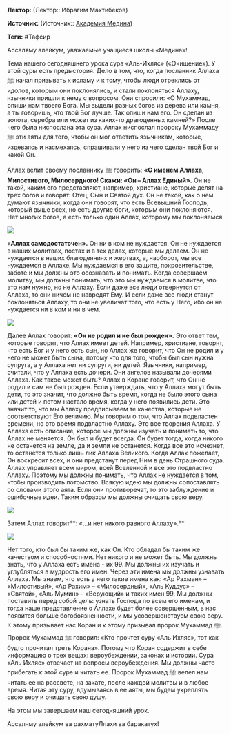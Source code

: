 **Лектор:** (Лектор:: Ибрагим Махтибеков)

**Источник:** (Источник:: [Академия Медина](https://web.medinaschool.org/school/))

**Теги:** #Тафсир

Ассаляму алейкум, уважаемые учащиеся школы «Медина»!


Тема нашего сегодняшнего урока сура «Аль-Ихляс» («Очищение»). У этой суры есть предыстория. Дело в том, что, когда посланник Аллаха ﷺ начал призывать к исламу и к тому, чтобы люди отреклись от идолов, которым они поклонялись, и стали поклоняться Аллаху, язычники пришли к нему с вопросом. Они спросили: «О Мухаммад, опиши нам твоего Бога. Мы выдели разных богов из дерева или камня, а ты говоришь, что твой Бог лучше. Так опиши нам его. Он сделан из золота, серебра или может из каких-то драгоценных камней?» После чего была ниспослана эта сура. Аллах ниспослал пророку Мухаммаду ﷺ эти аяты для того, чтобы он мог ответить язычникам, которые, издеваясь и насмехаясь, спрашивали у него из чего сделан твой Бог и какой Он.


Аллах велит своему посланнику ﷺ говорить: **«С именем Аллаха, Милостивого, Милосердного! Скажи: «Он – Аллах Единый».** Он не такой, каким его представляют, например, христиане, которые делят на трех богов и говорят: Отец, Сын и Святой дух. Он не такой, как о нем думают язычники, когда они говорят, что есть Всевышний Господь, который выше всех, но есть другие боги, которым они поклоняются. Нет многих богов, а есть только один Аллах, которому мы поклоняемся.


![](https://medinaschool.org/files/images/2020/02/252423cf9ee96048290b28a84fe986c1.jpg)


«**Аллах самодостаточен».** Он ни в ком не нуждается. Он не нуждается в наших молитвах, постах и в тех делах, которые мы делаем. Он не нуждается в наших благодеяниях и жертвах, а, наоборот, мы все нуждаемся в Аллахе. Мы нуждаемся в его защите, покровительстве, заботе и мы должны это осознавать и понимать. Когда совершаем молитву, мы должны понимать, что это мы нуждаемся в молитве, что это нам нужно, но не Аллаху. Если даже все люди отвернутся от Аллаха, то они ничем не навредят Ему. И если даже все люди станут поклоняться Аллаху, то они не увеличат того, что есть у Него, ибо он не нуждается ни в ком и ни в чем.


![](https://medinaschool.org/files/images/2020/02/c7f616622f6ac2201d017ce492a89011.jpg)


Далее Аллах говорит: **«Он не родил и не был рожден».** Это ответ тем, которые говорят, что Аллах имеет детей. Например, христиане, говорят, что есть Бог и у него есть сын, но Аллах же говорит, что Он не родил и у него не может быть сына, потому что для того, чтобы был сын нужна супруга, а у Аллаха нет ни супруги, ни детей. Язычники, например, считали, что у Аллаха есть дочери. Они ангелов называли дочерями Аллаха. Как такое может быть? Аллах в Коране говорит, что Он не родил и сам не был рожден. Если утверждать, что у Аллаха могут быть дети, то это значит, что должно быть время, когда не было этого сына или детей и потом настало время, когда у него появились дети. Это значит то, что мы Аллаху предписываем те качества, которые не соответствуют Его величию. Мы говорим о том, что Аллах подвластен времени, но это время подвластно Аллаху. Это все творения Аллаха. У Аллаха есть описание, которое мы должны изучать и понимать то, что Аллах не меняется. Он был и будет всегда. Он будет тогда, когда никого не останется на земле, да и земли не останется. Когда все это исчезнет, то останется только лишь лик Аллаха Великого. Когда Аллах пожелает, Он воскресит всех, и они предстанут перед Ним в день Страшного суда. Аллах управляет всем миром, всей Вселенной и все это подвластно Аллаху. Поэтому мы должны понимать, что Аллах не нуждается в том, чтобы производить потомство. Всякую идею мы должны сопоставлять со словами этого аята. Если они противоречат, то это заблуждение и ошибочные идеи. Таким образом мы должны очищать свою веру.


![](https://medinaschool.org/files/images/2020/02/c1fd80530060e9e8a615f7160176c8f7.jpg)


Затем Аллах говорит**: «…и нет никого равного Аллаху».**


**![](https://medinaschool.org/files/images/2020/02/95ff8a91b2b0ae0f2a3a9b1cd7fec928.jpg)**


Нет того, кто был бы таким же, как Он. Кто обладал бы таким же качеством и способностями. Нет никого и не может быть. Мы должны знать, что у Аллаха есть имена - их 99. Мы должны их изучать и углубляться в мудрость его имен. Через эти имена мы должны узнавать Аллаха. Мы знаем, что есть у него такие имена как: «Ар Рахман» – «Милостивый», «Ар Рахим» – «Милосердный», «Аль Куддус» – «Святой», «Аль Мумин» – «Верующий» и таких имен 99. Мы должны поставить перед собой цель: узнать Господа по всем его именам, и тогда наше представление о Аллахе будет более совершенным, в нас появится больше богобоязненности, и мы усовершенствуем свою веру. К этому призывает нас Коран и к этому призывал пророк Мухаммад ﷺ. Пророк Мухаммад ﷺ говорил: «Кто прочтет суру «Аль Ихляс», тот как будто прочитал треть Корана». Потому что Коран содержит в себе информацию о трех вещах: вероубеждении, законах и истории. Сура «Аль Ихляс» отвечает на вопросы вероубеждения. Мы должны часто прибегать к этой суре и читать ее. Пророк Мухаммад ﷺ велел нам читать ее на рассвете, на закате, после каждой молитвы и в любое время. Читая эту суру, вдумываясь в ее аяты, мы будем укреплять свою веру и очищать свою душу.


На этом мы завершаем наш сегодняшний урок.


Ассаляму алейкум ва рахматуЛлахи ва баракатух!

